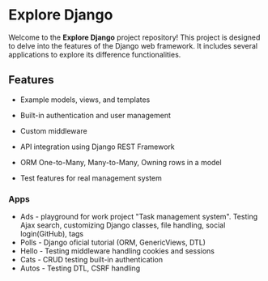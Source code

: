 # Explore Django

Welcome to the **Explore Django** project repository!
This project is designed to delve into the features of the Django web framework.
It includes several applications to explore its difference functionalities.

## Features
- Example models, views, and templates
- Built-in authentication and user management

- Custom middleware
- API integration using Django REST Framework
- ORM One-to-Many, Many-to-Many, Owning rows in a model
- Test features for real management system

### Apps
- Ads - playground for work project "Task management system".
        Testing Ajax search, customizing Django classes, file handling,
        social login(GitHub), tags
- Polls - Django oficial tutorial (ORM, GenericViews, DTL)
- Hello - Testing middleware handling cookies and sessions
- Cats - CRUD testing built-in authentication
- Autos - Testing DTL, CSRF handling
